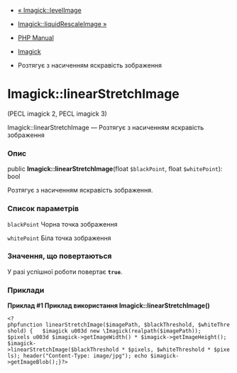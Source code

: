 - [« Imagick::levelImage](imagick.levelimage.md)
- [Imagick::liquidRescaleImage »](imagick.liquidrescaleimage.md)

- [PHP Manual](index.md)
- [Imagick](class.imagick.md)
- Розтягує з насиченням яскравість зображення

# Imagick::linearStretchImage

(PECL imagick 2, PECL imagick 3)

Imagick::linearStretchImage — Розтягує з насиченням яскравість
зображення

### Опис

public **Imagick::linearStretchImage**(float `$blackPoint`, float
`$whitePoint`): bool

Розтягує з насиченням яскравість зображення.

### Список параметрів

`blackPoint`
Чорна точка зображення

`whitePoint`
Біла точка зображення

### Значення, що повертаються

У разі успішної роботи повертає **`true`**.

### Приклади

**Приклад #1 Приклад використання **Imagick::linearStretchImage()****

` <?phpfunction linearStretchImage($imagePath, $blackThreshold, $whiteThreshold) {   $imagick u003d new \Imagick(realpath($imagePath)); $pixels u003d $imagick->getImageWidth() * $imagick->getImageHeight(); $imagick->linearStretchImage($blackThreshold * $pixels, $whiteThreshold * $pixels); header("Content-Type: image/jpg"); echo $imagick->getImageBlob();}?> `
